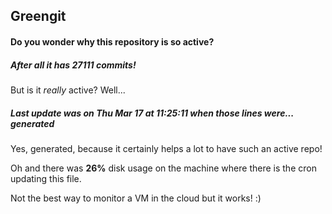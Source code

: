 ## Greengit

#### Do you wonder why this repository is so active?

##### After all it has 27111 commits!

But is it *really* active? Well...

##### Last update was on Thu Mar 17 at 11:25:11 when those lines were... generated

Yes, generated, because it certainly helps a lot to have such an active repo!

Oh and there was **26%** disk usage on the machine
where there is the cron updating this file.

Not the best way to monitor a VM in the cloud but it works! :)
